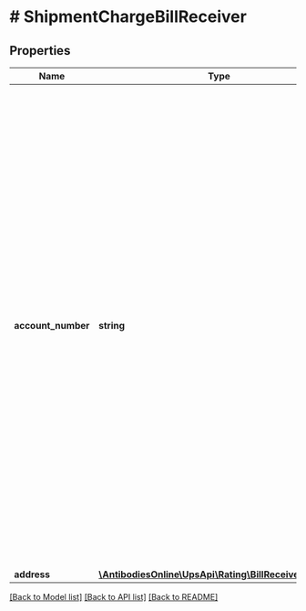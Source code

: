 # # ShipmentChargeBillReceiver

## Properties

Name | Type | Description | Notes
------------ | ------------- | ------------- | -------------
**account_number** | **string** | The UPS account number.  The account must be a valid UPS account number that is active. For US, PR and CA accounts, the account must be a daily pickup account, an occasional account, a customer B.I.N account, or a dropper shipper account. All other accounts must be either a daily pickup account, an occasional account, a drop shipper account, or a non-shipping account. |
**address** | [**\AntibodiesOnline\UpsApi\Rating\BillReceiverAddress**](BillReceiverAddress.md) |  | [optional]

[[Back to Model list]](../../README.md#models) [[Back to API list]](../../README.md#endpoints) [[Back to README]](../../README.md)
